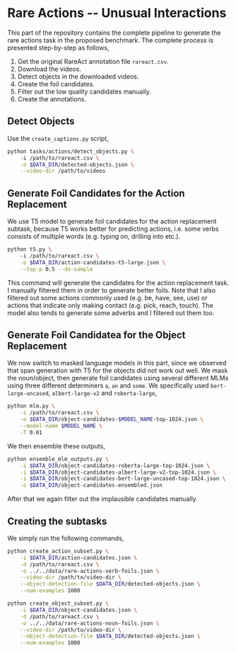 # Rare Actions -- Unusual Interactions

This part of the repository contains the complete pipeline to generate the rare actions task in the proposed benchmark.
The complete process is presented step-by-step as follows,

1. Get the original RareAct annotation file `rareact.csv`.
2. Download the videos.
3. Detect objects in the downloaded videos.
4. Create the foil candidates.
5. Filter out the low quality candidates manually.
6. Create the annotations.

## Detect Objects
Use the `create_captions.py` script,

```bash
python tasks/actions/detect_objects.py \ 
    -i /path/to/rareact.csv \
    -o $DATA_DIR/detected-objects.json \
    --video-dir /path/to/videos
```

## Generate Foil Candidates for the Action Replacement
We use T5 model to generate foil candidates for the action replacement subtask, because T5 works better for predicting actions, i.e. some verbs consists of multiple words (e.g. typing on, drilling into etc.).
```bash
python t5.py \ 
    -i /path/to/rareact.csv \
    -o $DATA_DIR/action-candidates-t5-large.json \
    --top-p 0.5 --do-sample
```

This command will generate the candidates for the action replacement task. I manually filtered them in order to generate better foils. Note that I also filtered out some actions commonly used (e.g. be, have, see, use) or actions that indicate only making contact (e.g. pick, reach, touch). The model also tends to generate some adverbs and I filtered out them too.

## Generate Foil Candidatea for the Object Replacement
We now switch to masked language models in this part, since we observed that span generation with T5 for the objects did not work out well. We mask the noun/object, then generate foil candidates using several different MLMs using three different determiners `a`, `an` and `some`. We specifically used `bert-large-uncased`, `albert-large-v2` and `roberta-large`,

```bash
python mlm.py \
    -i /path/to/rareact.csv \
    -o $DATA_DIR/object-candidates-$MODEL_NAME-top-1024.json \
    --model-name $MODEL_NAME \
    -T 0.01
```

We then ensemble these outputs,

```bash
python ensemble_mlm_outputs.py \
    -i $DATA_DIR/object-candidates-roberta-large-top-1024.json \
    -i $DATA_DIR/object-candidates-albert-large-v2-top-1024.json \
    -i $DATA_DIR/object-candidates-bert-large-uncased-top-1024.json \
    -o $DATA_DIR/object-candidates-ensembled.json
```

After that we again filter out the implausible candidates manually.

## Creating the subtasks
We simply run the following commands,

```bash
python create_action_subset.py \
    -i $DATA_DIR/action-candidates.json \
    -d /path/to/rareact.csv \
    -o ../../data/rare-actions-verb-foils.json \
    --video-dir /path/to/video-dir \
    --object-detection-file $DATA_DIR/detected-objects.json \
    --num-examples 1000

python create_object_subset.py \
    -i $DATA_DIR/object-candidates.json \
    -d /path/to/rareact.csv \
    -o ../../data/rare-actions-noun-foils.json \
    --video-dir /path/to/video-dir \
    --object-detection-file $DATA_DIR/detected-objects.json \
    --num-examples 1000
```